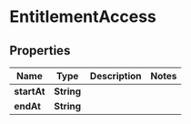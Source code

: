 

# EntitlementAccess

## Properties

Name | Type | Description | Notes
------------ | ------------- | ------------- | -------------
**startAt** | **String** |  | 
**endAt** | **String** |  | 




